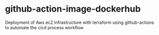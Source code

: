 # github-action-image-dockerhub
Deployment of Aws ec2 infrastructure with terraform using github-actions to automate the cicd process workflow
